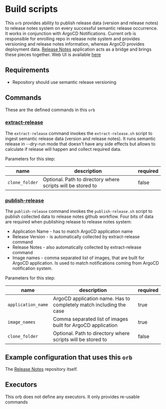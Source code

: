 # Build scripts

This `orb` provides ability to publish release data (version and release notes) to release notes system on every successful semantic release occurrence. It works in conjunction with ArgoCD Notifications. Current orb is responsible for enrolling repo in release note system and provides versioning and release notes information, whereas ArgoCD provides deployment data. [Release Notes](https://github.com/ovotech/ohs-release-notes) application acts as a bridge and brings these pieces together. Web UI is available [here](release-notes.homeservices-nonprod.ovotech.org.uk)
## Requirements
- Repository should use semantic release versioning


## Commands

These are the defined commands in this `orb`
### <u>extract-release</u>

The `extract-release` command invokes the `extract-release.sh` script to ingest
semantic release data (version and release notes).
It runs semantic release in --dry-run mode that doesn't have any side effects
but allows to calculate if release will happen and collect required data. 

Parameters for this step:

| name | description | required |
| --- | --- | --- |
| `clone_folder` | Optional. Path to directory where scripts will be stored to | false

### <u>publish-release</u>

The `publish-release` command invokes the `publish-release.sh` script to publish collected data
to release notes github workflow.
Four bits of data are required when publishing release to release notes system:
* Application Name - has to match ArgoCD application name
* Release Version - is automatically collected by extract-release command
* Release Notes - also automatically collected by extract-release command
* Image names - comma separated list of images, that are built for ArgoCD application. Is used to match notifications coming from ArgoCD notification system.

Parameters for this step:

| name | description | required |
| --- | --- | --- |
| `application_name` | ArgoCD application name. Has to completely match including the case | true
| `image_names` | Comma separated list of images built for ArgoCD application | true
| `clone_folder` | Optional. Path to directory where scripts will be stored to | false

## Example configuration that uses this `orb`

The [Release Notes](https://github.com/ovotech/ohs-release-notes/blob/main/.circleci/config.yml) repository itself.

## Executors
This orb does not define any executors. It only provides re-usable commands
